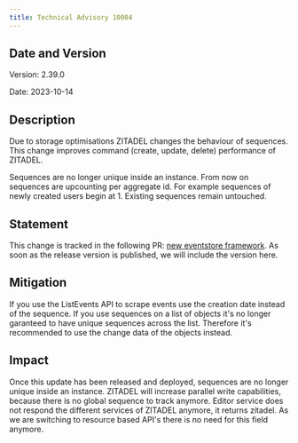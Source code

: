 ```yaml
---
title: Technical Advisory 10004
---
```


## Date and Version

Version: 2.39.0

Date: 2023-10-14

## Description

Due to storage optimisations ZITADEL changes the behaviour of sequences. 
This change improves command (create, update, delete) performance of ZITADEL.

Sequences are no longer unique inside an instance.
From now on sequences are upcounting per aggregate id. 
For example sequences of newly created users begin at 1.
Existing sequences remain untouched.

## Statement

This change is tracked in the following PR: [new eventstore framework](https://github.com/zitadel/zitadel/issues/5358).
As soon as the release version is published, we will include the version here.

## Mitigation

If you use the ListEvents API to scrape events use the creation date instead of the sequence.
If you use sequences on a list of objects it's no longer garanteed to have unique sequences across the list.
Therefore it's recommended to use the change data of the objects instead.

## Impact

Once this update has been released and deployed, sequences are no longer unique inside an instance.
ZITADEL will increase parallel write capabilities, because there is no global sequence to track anymore.
Editor service does not respond the different services of ZITADEL anymore, it returns zitadel.
As we are switching to resource based API's there is no need for this field anymore.

